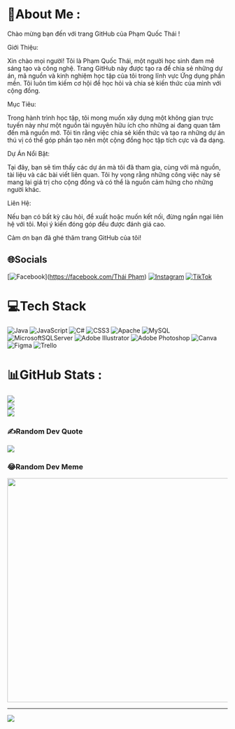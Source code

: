 # 💫About Me :
Chào mừng bạn đến với trang GitHub của Phạm Quốc Thái !

Giới Thiệu:

Xin chào mọi người! Tôi là Phạm Quốc Thái, một người học sinh đam mê sáng tạo và công nghệ. Trang GitHub này được tạo ra để chia sẻ những dự án, mã nguồn và kinh nghiệm học tập của tôi trong lĩnh vực Ứng dụng phần mền. Tôi luôn tìm kiếm cơ hội để học hỏi và chia sẻ kiến thức của mình với cộng đồng.

Mục Tiêu:

Trong hành trình học tập, tôi mong muốn xây dựng một không gian trực tuyến này như một nguồn tài nguyên hữu ích cho những ai đang quan tâm đến mã nguồn mở. Tôi tin rằng việc chia sẻ kiến thức và tạo ra những dự án thú vị có thể góp phần tạo nên một cộng đồng học tập tích cực và đa dạng.

Dự Án Nổi Bật:

Tại đây, bạn sẽ tìm thấy các dự án mà tôi đã tham gia, cùng với mã nguồn, tài liệu và các bài viết liên quan. Tôi hy vọng rằng những công việc này sẽ mang lại giá trị cho cộng đồng và có thể là nguồn cảm hứng cho những người khác.

Liên Hệ:

Nếu bạn có bất kỳ câu hỏi, đề xuất hoặc muốn kết nối, đừng ngần ngại liên hệ với tôi. Mọi ý kiến đóng góp đều được đánh giá cao.

Cảm ơn bạn đã ghé thăm trang GitHub của tôi!

## 🌐Socials
[![Facebook](https://img.shields.io/badge/Facebook-%231877F2.svg?logo=Facebook&logoColor=white)]([https://facebook.com/Thái Phạm](https://www.facebook.com/profile.php?id=100010555243969)) [![Instagram](https://img.shields.io/badge/Instagram-%23E4405F.svg?logo=Instagram&logoColor=white)](https://www.instagram.com/th_ai_24/) [![TikTok](https://img.shields.io/badge/TikTok-%23000000.svg?logo=TikTok&logoColor=white)](https://www.tiktok.com/@pqt0412?lang=vi-VN) 

# 💻Tech Stack
![Java](https://img.shields.io/badge/java-%23ED8B00.svg?style=for-the-badge&logo=java&logoColor=white) ![JavaScript](https://img.shields.io/badge/javascript-%23323330.svg?style=for-the-badge&logo=javascript&logoColor=%23F7DF1E) ![C#](https://img.shields.io/badge/c%23-%23239120.svg?style=for-the-badge&logo=c-sharp&logoColor=white) ![CSS3](https://img.shields.io/badge/css3-%231572B6.svg?style=for-the-badge&logo=css3&logoColor=white) ![Apache](https://img.shields.io/badge/apache-%23D42029.svg?style=for-the-badge&logo=apache&logoColor=white) ![MySQL](https://img.shields.io/badge/mysql-%2300f.svg?style=for-the-badge&logo=mysql&logoColor=white) ![MicrosoftSQLServer](https://img.shields.io/badge/Microsoft%20SQL%20Sever-CC2927?style=for-the-badge&logo=microsoft%20sql%20server&logoColor=white) ![Adobe Illustrator](https://img.shields.io/badge/adobeillustrator-%23FF9A00.svg?style=for-the-badge&logo=adobeillustrator&logoColor=white) ![Adobe Photoshop](https://img.shields.io/badge/adobephotoshop-%2331A8FF.svg?style=for-the-badge&logo=adobephotoshop&logoColor=white) ![Canva](https://img.shields.io/badge/Canva-%2300C4CC.svg?style=for-the-badge&logo=Canva&logoColor=white) 	![Figma](https://img.shields.io/badge/figma-%23F24E1E.svg?style=for-the-badge&logo=figma&logoColor=white) ![Trello](https://img.shields.io/badge/Trello-%23026AA7.svg?style=for-the-badge&logo=Trello&logoColor=white)
# 📊GitHub Stats :
![](https://github-readme-stats.vercel.app/api?username=thaifpt&theme=radical&hide_border=false&include_all_commits=false&count_private=false)<br/>
![](https://github-readme-streak-stats.herokuapp.com/?user=thaifpt&theme=radical&hide_border=false)<br/>
![](https://github-readme-stats.vercel.app/api/top-langs/?username=thaifpt&theme=radical&hide_border=false&include_all_commits=false&count_private=false&layout=compact)

### ✍️Random Dev Quote
![](https://quotes-github-readme.vercel.app/api?type=horizontal&theme=radical)

### 😂Random Dev Meme
<img src="https://random-memer.herokuapp.com/" width="512px"/>

---
[![](https://visitcount.itsvg.in/api?id=thaifpt&icon=0&color=0)](https://visitcount.itsvg.in)
